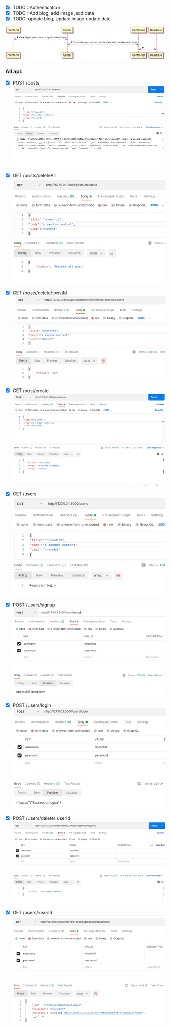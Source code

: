 - [x] TODO : Authentication
- [x] TODO : Add blog, add image ,add data
- [x] TODO: update blog, update image update date

![](README_images/480b94b8.png)

### All api:
- [x] POST /posts
  ![img_1.png](README_images/img4.png)
- [x] GET /posts/deleteAll
  ![img_1.png](README_images/img_1.png)
- [x] GET /posts/delete/:postId
![img.png](README_images/img.png)
  

- [x] GET /post/create
![img.png](README_images/img3.png)

- [x] GET /users
  ![](README_images/aab1d3a0.png)
- [x] POST /users/signup
  ![](README_images/1c916d2e.png)
- [x] POST /users/login
![](README_images/4c9669cf.png)
  
- [x] POST /users/delete/:userId
  ![](README_images/7fb6ec7c.png)
- [x] GET /users/:userId
![](README_images/5cf6f735.png)
